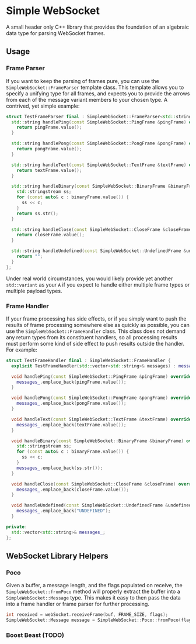 # Simple WebSocket

A small header only C++ library that provides the foundation of an algebraic data type for parsing WebSocket frames.

## Usage

### Frame Parser

If you want to keep the parsing of frames pure, you can use the `SimpleWebSocket::FrameParser` template class. This template allows you to specify a unifying type for all frames, and expects you to provide the arrows from each of the message variant members to your chosen type. A contrived, yet simple example:

```c++
struct TestFrameParser final : SimpleWebSocket::FrameParser<std::string> {
  std::string handlePing(const SimpleWebSocket::PingFrame &pingFrame) override {
    return pingFrame.value();
  }

  std::string handlePong(const SimpleWebSocket::PongFrame &pongFrame) override {
    return pongFrame.value();
  }

  std::string handleText(const SimpleWebSocket::TextFrame &textFrame) override {
    return textFrame.value();
  }

  std::string handleBinary(const SimpleWebSocket::BinaryFrame &binaryFrame) override {
    std::stringstream ss;
    for (const auto& c : binaryFrame.value()) {
      ss << c;
    }
    return ss.str();
  }

  std::string handleClose(const SimpleWebSocket::CloseFrame &closeFrame) override {
    return closeFrame.value();
  }

  std::string handleUndefined(const SimpleWebSocket::UndefinedFrame &undefinedFrame) override {
    return "";
  }
};
```

Under real world circumstances, you would likely provide yet another `std::variant` as your `A` if you expect to handle either multiple frame types or multiple payload types.

### Frame Handler

If your frame processing has side effects, or if you simply want to push the results of frame processing somewhere else as quickly as possible, you can use the `SimpleWebSocket::FrameHandler` class. This class does not demand any return types from its constituent handlers, so all processing results must perform some kind of side effect to push results outside the handler. For example:

```c++
struct TestFrameHandler final : SimpleWebSocket::FrameHandler {
  explicit TestFrameHandler(std::vector<std::string>& messages) : messages_(messages) {}

  void handlePing(const SimpleWebSocket::PingFrame &pingFrame) override {
    messages_.emplace_back(pingFrame.value());
  }

  void handlePong(const SimpleWebSocket::PongFrame &pongFrame) override {
    messages_.emplace_back(pongFrame.value());
  }

  void handleText(const SimpleWebSocket::TextFrame &textFrame) override {
    messages_.emplace_back(textFrame.value());
  }

  void handleBinary(const SimpleWebSocket::BinaryFrame &binaryFrame) override {
    std::stringstream ss;
    for (const auto& c : binaryFrame.value()) {
      ss << c;
    }
    messages_.emplace_back(ss.str());
  }

  void handleClose(const SimpleWebSocket::CloseFrame &closeFrame) override {
    messages_.emplace_back(closeFrame.value());
  }

  void handleUndefined(const SimpleWebSocket::UndefinedFrame &undefinedFrame) override {
    messages_.emplace_back("UNDEFINED");
  }

private:
  std::vector<std::string>& messages_;
};
```

## WebSocket Library Helpers

### Poco

Given a buffer, a message length, and the flags populated on receive, the `SimpleWebSocket::fromPoco` method will properly extract the buffer into a `SimpleWebSocket::Message` type. This makes it easy to then pass the data into a frame handler or frame parser for further processing.

```c++
int received = webSocket.receiveFrame(buf, FRAME_SIZE, flags);
SimpleWebSocket::Message message = SimpleWebSocket::Poco::fromPoco(flags, buf, received);
```

### Boost Beast (TODO)